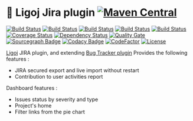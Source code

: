 # :link: Ligoj Jira plugin [![Maven Central](https://maven-badges.herokuapp.com/maven-central/org.ligoj.plugin/plugin-bt-jira/badge.svg)](https://maven-badges.herokuapp.com/maven-central/org.ligoj.plugin/plugin-bt-jira)

[![Build Status](https://travis-ci.org/ligoj/plugin-bt-jira.svg?branch=master)](https://travis-ci.org/ligoj/plugin-bt-jira)
[![Build Status](https://circleci.com/gh/ligoj/plugin-bt-jira.svg?style=svg)](https://circleci.com/gh/ligoj/plugin-bt-jira)
[![Build Status](https://codeship.com/projects/a160f560-0032-0135-2257-76737245ebb2/status?branch=master)](https://codeship.com/projects/208765)
[![Build Status](https://semaphoreci.com/api/v1/ligoj/plugin-bt-jira/branches/master/shields_badge.svg)](https://semaphoreci.com/ligoj/plugin-bt-jira)
[![Build Status](https://ci.appveyor.com/api/projects/status/5926fmf0p5qp9j16/branch/master?svg=true)](https://ci.appveyor.com/project/ligoj/plugin-bt-jira/branch/master)
[![Coverage Status](https://coveralls.io/repos/github/ligoj/plugin-bt-jira/badge.svg?branch=master)](https://coveralls.io/github/ligoj/plugin-bt-jira?branch=master)
[![Dependency Status](https://www.versioneye.com/user/projects/58caeda8dcaf9e0041b5b978/badge.svg?style=flat)](https://www.versioneye.com/user/projects/58caeda8dcaf9e0041b5b978)
[![Quality Gate](https://sonarqube.com/api/badges/gate?key=org.ligoj.plugin:plugin-bt-jira)](https://sonarqube.com/dashboard/index/org.ligoj.plugin:plugin-bt-jira)
[![Sourcegraph Badge](https://sourcegraph.com/github.com/ligoj/plugin-bt-jira/-/badge.svg)](https://sourcegraph.com/github.com/ligoj/plugin-bt-jira?badge)
[![Codacy Badge](https://api.codacy.com/project/badge/Grade/310da2c543c84d23a4d9a38ecef27b3f)](https://www.codacy.com/app/ligoj/plugin-bt-jira?utm_source=github.com&amp;utm_medium=referral&amp;utm_content=ligoj/plugin-bt-jira&amp;utm_campaign=Badge_Grade)
[![CodeFactor](https://www.codefactor.io/repository/github/ligoj/plugin-bt-jira/badge)](https://www.codefactor.io/repository/github/ligoj/plugin-bt-jira)
[![License](http://img.shields.io/:license-mit-blue.svg)](http://gus.mit-license.org/)

[Ligoj](https://github.com/ligoj/ligoj) JIRA plugin, and extending [Bug Tracker plugin](https://github.com/ligoj/plugin-bt)
Provides the following features :
- JIRA secured export and live import without restart
- Contribution to user activities report

Dashboard features :
- Issues status by severity and type
- Project's home
- Filter links from the pie chart